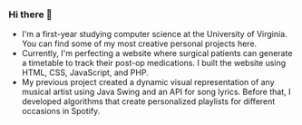 ### Hi there 👋

- I'm a first-year studying computer science at the University of Virginia. You can find some of my most creative personal projects here.
- Currently, I'm perfecting a website where surgical patients can generate a timetable to track their post-op medications. I built the website using HTML, CSS, JavaScript, and PHP.
- My previous project created a dynamic visual representation of any musical artist using Java Swing and an API for song lyrics. Before that, I developed algorithms that create personalized playlists for different occasions in Spotify.

<!--
**k-mcc/k-mcc** is a ✨ _special_ ✨ repository because its `README.md` (this file) appears on your GitHub profile.

Here are some ideas to get you started:

- 🔭 I’m currently working on ...
- 🌱 I’m currently learning ...
- 👯 I’m looking to collaborate on ...
- 🤔 I’m looking for help with ...
- 💬 Ask me about ...
- 📫 How to reach me: ...
- 😄 Pronouns: ...
- ⚡ Fun fact: ...
-->

